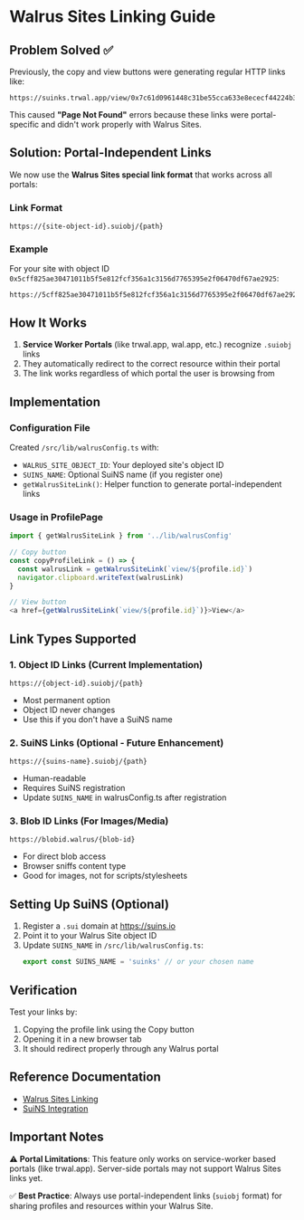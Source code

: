 # Walrus Sites Linking Guide

## Problem Solved ✅

Previously, the copy and view buttons were generating regular HTTP links like:
```
https://suinks.trwal.app/view/0x7c61d0961448c31be55cca633e8ececf44224b33360d35dc22ee924e98c90e11
```

This caused **"Page Not Found"** errors because these links were portal-specific and didn't work properly with Walrus Sites.

## Solution: Portal-Independent Links

We now use the **Walrus Sites special link format** that works across all portals:

### Link Format
```
https://{site-object-id}.suiobj/{path}
```

### Example
For your site with object ID `0x5cff825ae30471011b5f5e812fcf356a1c3156d7765395e2f06470df67ae2925`:

```
https://5cff825ae30471011b5f5e812fcf356a1c3156d7765395e2f06470df67ae2925.suiobj/view/0x123...
```

## How It Works

1. **Service Worker Portals** (like trwal.app, wal.app, etc.) recognize `.suiobj` links
2. They automatically redirect to the correct resource within their portal
3. The link works regardless of which portal the user is browsing from

## Implementation

### Configuration File
Created `/src/lib/walrusConfig.ts` with:
- `WALRUS_SITE_OBJECT_ID`: Your deployed site's object ID
- `SUINS_NAME`: Optional SuiNS name (if you register one)
- `getWalrusSiteLink()`: Helper function to generate portal-independent links

### Usage in ProfilePage
```typescript
import { getWalrusSiteLink } from '../lib/walrusConfig'

// Copy button
const copyProfileLink = () => {
  const walrusLink = getWalrusSiteLink(`view/${profile.id}`)
  navigator.clipboard.writeText(walrusLink)
}

// View button
<a href={getWalrusSiteLink(`view/${profile.id}`)}>View</a>
```

## Link Types Supported

### 1. Object ID Links (Current Implementation)
```
https://{object-id}.suiobj/{path}
```
- Most permanent option
- Object ID never changes
- Use this if you don't have a SuiNS name

### 2. SuiNS Links (Optional - Future Enhancement)
```
https://{suins-name}.suiobj/{path}
```
- Human-readable
- Requires SuiNS registration
- Update `SUINS_NAME` in walrusConfig.ts after registration

### 3. Blob ID Links (For Images/Media)
```
https://blobid.walrus/{blob-id}
```
- For direct blob access
- Browser sniffs content type
- Good for images, not for scripts/stylesheets

## Setting Up SuiNS (Optional)

1. Register a `.sui` domain at https://suins.io
2. Point it to your Walrus Site object ID
3. Update `SUINS_NAME` in `/src/lib/walrusConfig.ts`:
   ```typescript
   export const SUINS_NAME = 'suinks' // or your chosen name
   ```

## Verification

Test your links by:
1. Copying the profile link using the Copy button
2. Opening it in a new browser tab
3. It should redirect properly through any Walrus portal

## Reference Documentation

- [Walrus Sites Linking](https://docs.wal.app/walrus-sites/linking.html)
- [SuiNS Integration](https://docs.wal.app/walrus-sites/tutorial-suins.html)

## Important Notes

⚠️ **Portal Limitations**: This feature only works on service-worker based portals (like trwal.app). Server-side portals may not support Walrus Sites links yet.

✅ **Best Practice**: Always use portal-independent links (`suiobj` format) for sharing profiles and resources within your Walrus Site.
